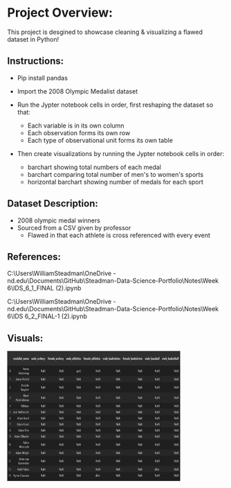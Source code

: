 # Project Overview: 
This project is desgined to showcase cleaning & visualizing a flawed dataset in Python! 

## Instructions: 
- Pip install pandas 
- Import the 2008 Olympic Medalist dataset
- Run the Jypter notebook cells in order, first reshaping the dataset so that:
    - Each variable is in its own column
    - Each observation forms its own row
    - Each type of observational unit forms its own table

- Then create visualizations by running the Jypter notebook cells in order:
    - barchart showing total numbers of each medal 
    - barchart comparing total number of men's to women's sports 
    - horizontal barchart showing number of medals for each sport 

## Dataset Description: 
- 2008 olympic medal winners 
- Sourced from a CSV given by professor 
   - Flawed in that each athlete is cross referenced with every event 

## References:
C:\Users\WilliamSteadman\OneDrive - nd.edu\Documents\GitHub\Steadman-Data-Science-Portfolio\Notes\Week 6\IDS_6_1_FINAL (2).ipynb

C:\Users\WilliamSteadman\OneDrive - nd.edu\Documents\GitHub\Steadman-Data-Science-Portfolio\Notes\Week 6\IDS 6_2_FINAL-1 (2).ipynb


## Visuals:
<img src="image.png" alt="alt text" width="400" height="300" />



